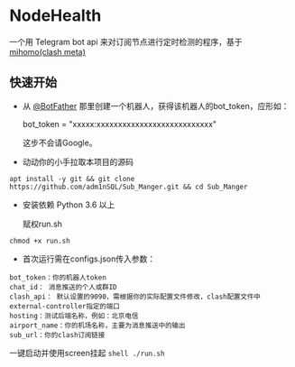 # NodeHealth

一个用 Telegram bot api 来对订阅节点进行定时检测的程序，基于[mihomo(clash meta)]([https://t.me/BotFather](https://github.com/MetaCubeX/mihomo/releases))

## 快速开始

* 从 [@BotFather](https://t.me/BotFather) 那里创建一个机器人，获得该机器人的bot_token，应形如：

    bot_token = "xxxxx:xxxxxxxxxxxxxxxxxxxxxxxxxxx"

    这步不会请Google。
* 动动你的小手拉取本项目的源码
```shell
apt install -y git && git clone https://github.com/adm1nSQL/Sub_Manger.git && cd Sub_Manger
```

* 安装依赖 Python 3.6 以上


    赋权run.sh

```
chmod +x run.sh
```

* 首次运行需在configs.json传入参数：

```shell
bot_token：你的机器人token
chat_id： 消息推送的个人或群ID
clash_api： 默认设置的9090，需根据你的实际配置文件修改，clash配置文件中external-controller指定的端口
hosting：测试后端名称，例如：北京电信
airport_name：你的机场名称，主要为消息推送中的输出
sub_url：你的clash订阅链接
```

  一键启动并使用screen挂起
    ```shell
    ./run.sh
    ```


